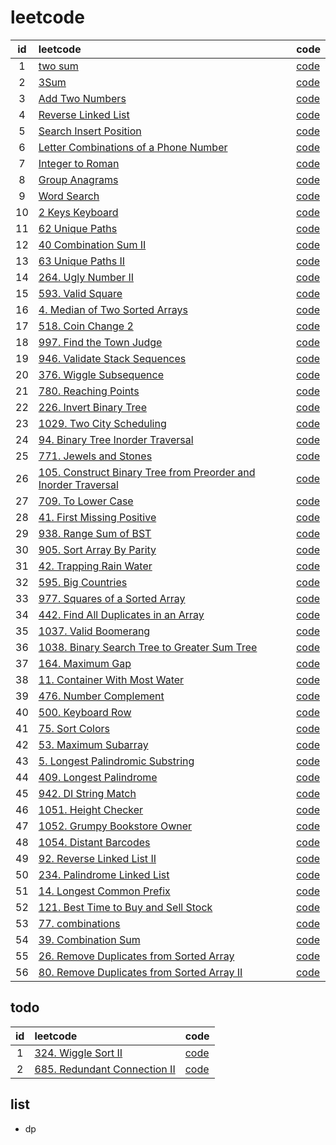 # leetcode

|id|leetcode|code|
|:---:|:-----|-----|
|1|[two sum](https://leetcode.com/problems/two-sum/) | [code](./1-two-sum.js)|
|2|[3Sum](https://leetcode.com/problems/3sum/)|[code](./15-3sum.js)|
|3|[Add Two Numbers](https://leetcode.com/problems/add-two-numbers/)|[code](./2-add-two-numbers.js)|
|4|[Reverse Linked List](https://leetcode.com/problems/reverse-linked-list/)|[code](./206-reverse-linked-list.js)|
|5|[Search Insert Position](https://leetcode.com/problems/search-insert-position/)|[code](./35-search-insert-position.js)|
|6|[Letter Combinations of a Phone Number](https://leetcode.com/problems/letter-combinations-of-a-phone-number/) |[code](./17-letter-combinations-of-a-phone-number.js)|
|7|[Integer to Roman](https://leetcode.com/problems/integer-to-roman/) |[code](./12-integer-to-roman.js)|
|8|[Group Anagrams](https://leetcode.com/problems/group-anagrams/) |[code](./49-group-anagrams.js)|
|9|[Word Search](https://leetcode.com/problems/word-search/submissions/) |[code](./79-word-search.js)|
|10|[2 Keys Keyboard](https://leetcode.com/problems/2-keys-keyboard/)|[code](./650-2-keys-keyboard.js)|
|11|[62 Unique Paths](https://leetcode.com/problems/unique-paths/)|[code](./62-unique-paths.js)|
|12|[40 Combination Sum II](https://leetcode.com/problems/combination-sum-ii/)|[code](./40-combination-sum-ii.js)|
|13|[63 Unique Paths II](https://leetcode.com/problems/unique-paths-ii/)|[code](./63-unique-paths-ii.js)|
|14|[264. Ugly Number II](https://leetcode.com/problems/ugly-number-ii/)|[code](./264-ugly-number-ii.js)|
|15|[593. Valid Square](https://leetcode.com/problems/valid-square/)|[code](./593-valid-square.js)|
|16|[4. Median of Two Sorted Arrays](https://leetcode.com/problems/median-of-two-sorted-arrays/)|[code](./4-median-of-two-sorted-arrays.js)|
|17|[518. Coin Change 2](https://leetcode.com/problems/coin-change-2/)|[code](./518-coin-change-2.js)|
|18|[997. Find the Town Judge](https://leetcode.com/problems/find-the-town-judge/)|[code](./997-find-the-town-judge.js)|
|19|[946. Validate Stack Sequences](https://leetcode.com/problems/validate-stack-sequences/)|[code](./946-validate-stack-sequences.js)|
|20|[376. Wiggle Subsequence](https://leetcode.com/problems/wiggle-subsequence/)|[code](./376-wiggle-subsequence.js)|
|21|[780. Reaching Points](https://leetcode.com/problems/reaching-points/)|[code](./780-reaching-points.js)|
|22|[226. Invert Binary Tree](https://leetcode.com/problems/invert-binary-tree/)|[code](./226-invert-binary-tree.js)|
|23|[1029. Two City Scheduling](https://leetcode.com/problems/two-city-scheduling/)|[code](./1029-two-city-scheduling.js)|
|24|[94. Binary Tree Inorder Traversal](https://leetcode.com/problems/binary-tree-inorder-traversal/)|[code](./94-binary-tree-inorder-traversal.js)|
|25|[771. Jewels and Stones](https://leetcode.com/problems/jewels-and-stones/)|[code](./771-jewels-and-stones.js)|
|26|[105. Construct Binary Tree from Preorder and Inorder Traversal](https://leetcode.com/problems/construct-binary-tree-from-preorder-and-inorder-traversal/)|[code](./105-construct-binary-tree-from-preorder-and-inorder-traversal.js)|
|27|[709. To Lower Case](https://leetcode.com/problems/to-lower-case/)|[code](./709-to-lower-case.js)|
|28|[41. First Missing Positive](https://leetcode.com/problems/first-missing-positive/)|[code](./41-first-missing-positive.js)|
|29|[938. Range Sum of BST](https://leetcode.com/problems/range-sum-of-bst/)|[code](./29-range-sum-of-bst.js)|
|30|[905. Sort Array By Parity](https://leetcode.com/problems/sort-array-by-parity/)|[code](./905-sort-array-by-parity.js)|
|31|[42. Trapping Rain Water](https://leetcode.com/problems/trapping-rain-water/)|[code](./42-trapping-rain-water.js)|
|32|[595. Big Countries](https://leetcode.com/problems/big-countries/)|[code](./595-big-countries.sql)|
|33|[977. Squares of a Sorted Array](https://leetcode.com/problems/squares-of-a-sorted-array/)|[code](./977-squares-of-a-sorted-array.js)|
|34|[442. Find All Duplicates in an Array](https://leetcode.com/problems/find-all-duplicates-in-an-array/)|[code](./442-find-all-duplicates-in-an-array.js)|
|35|[1037. Valid Boomerang](https://leetcode.com/problems/valid-boomerang/)|[code](./1037-valid-boomerang.js)|
|36|[1038. Binary Search Tree to Greater Sum Tree](https://leetcode.com/contest/weekly-contest-135/problems/binary-search-tree-to-greater-sum-tree/)|[code](./1038-binary-search-tree-to-greater-sum-tree.js)|
|37|[164. Maximum Gap](https://leetcode.com/problems/maximum-gap/)|[code](./164-maximum-gap.js)|
|38|[11. Container With Most Water](https://leetcode.com/problems/container-with-most-water/)|[code](./11-container-with-most-water.js)|
|39|[476. Number Complement](https://leetcode.com/problems/number-complement/)|[code](./476-number-complement.js)|
|40|[500. Keyboard Row](https://leetcode.com/problems/keyboard-row/)|[code](./500-keyboard-row.js)|
|41|[75. Sort Colors](https://leetcode.com/problems/sort-colors/)|[code](./75-sort-colors.js)|
|42|[53. Maximum Subarray](https://leetcode.com/problems/maximum-subarray/)|[code](./53-maximum-subarray.js)|
|43|[5. Longest Palindromic Substring](https://leetcode.com/problems/longest-palindromic-substring/)|[code](./5-longest-palindromic-substring.js)|
|44|[409. Longest Palindrome](https://leetcode.com/problems/longest-palindrome/)|[code](./409-longest-palindrome.js)|
|45|[942. DI String Match](https://leetcode.com/problems/di-string-match/)|[code](./942-di-string-match.js)|
|46|[1051. Height Checker](https://leetcode.com/contest/weekly-contest-138/problems/height-checker/)|[code](./1051-height-checker.js)|
|47|[1052. Grumpy Bookstore Owner](https://leetcode.com/contest/weekly-contest-138/problems/grumpy-bookstore-owner/)|[code](./1052-grumpy-bookstore-owner.js)|
|48|[1054. Distant Barcodes](https://leetcode.com/contest/weekly-contest-138/problems/distant-barcodes/)|[code](./1054-distant-barcodes.js)|
|49|[92. Reverse Linked List II](https://leetcode.com/problems/reverse-linked-list-ii/)|[code](./92-reverse-linked-list-ii.js)|
|50|[234. Palindrome Linked List](https://leetcode.com/problems/palindrome-linked-list/submissions/)|[code](./234-palindrome-linked-list.js)|
|51|[14. Longest Common Prefix](https://leetcode.com/problems/longest-common-prefix/)|[code](./14-longest-common-prefix.js)|
|52|[121. Best Time to Buy and Sell Stock](https://leetcode.com/problems/best-time-to-buy-and-sell-stock/)|[code](./121-best-time-to-buy-and-sell-stock.js)|
|53|[77. combinations](https://leetcode.com/problems/combinations)|[code](./77-combinations.js)|
|54|[39. Combination Sum](https://leetcode.com/problems/combination-sum/)|[code](./39-combination-sum.js)|
|55|[26. Remove Duplicates from Sorted Array](https://leetcode.com/problems/remove-duplicates-from-sorted-array/)|[code](./26-remove-duplicates-from-sorted-array.js)|
|56|[80. Remove Duplicates from Sorted Array II](https://leetcode.com/problems/remove-duplicates-from-sorted-array-ii/)|[code](./80-remove-duplicates-from-sorted-array-ii.js)|


## todo

|id|leetcode|code|
|:---:|:-----|-----|
|1|[324. Wiggle Sort II](https://leetcode.com/problems/wiggle-sort-ii/)|[code](./324-wiggle-sort-ii.js)|
|2|[685. Redundant Connection II](https://leetcode.com/problems/redundant-connection-ii/)|[code](./685-redundant-connection-ii.js)|

## list

* dp